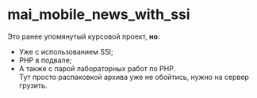 # mai_mobile_news_with_ssi
   Это ранее упомянутый курсовой проект, __но__:
- Уже с использованием SSI;
- PHP в подвале;
- А также с парой лабораторных работ по PHP.  
   Тут просто распаковкой архива уже не обойтись, нужно на сервер грузить.
